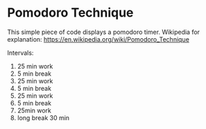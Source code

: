 # Pomodoro Technique
 
This simple piece of code displays a pomodoro timer.
Wikipedia for explanation: https://en.wikipedia.org/wiki/Pomodoro_Technique

Intervals:
1. 25 min work
2. 5 min break
3. 25 min work
4. 5 min break
5. 25 min work
6. 5 min break
7. 25min work
8. long break 30 min
